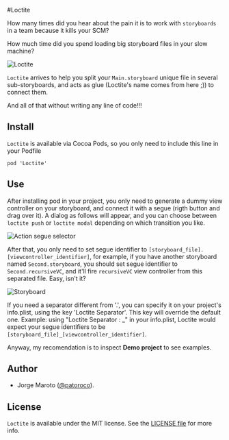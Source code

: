 #Loctite

How many times did you hear about the pain it is to work with `storyboards` in a team because it kills your SCM?

How much time did you spend loading big storyboard files in your slow machine?

![Loctite](Screenshots/loctite.jpg)

`Loctite` arrives to help you split your `Main.storyboard` unique file in several sub-storyboards, and acts as glue (Loctite's name comes from here ;)) to connect them.

And all of that without writing any line of code!!!


## Install

`Loctite` is available via Cocoa Pods, so you only need to include this line in your Podfile

```
pod 'Loctite'
```

## Use

After installing pod in your project, you only need to generate a dummy view controller on your storyboard, and connect it with a segue (rigth button and drag over it). A dialog as follows will appear, and you can choose between `loctite push` or `loctite modal` depending on which transition you like.

![Action segue selector](Screenshots/actionsegue.png)

After that, you only need to set segue identifier to `[storyboard_file].[viewcontroller_identifier]`, for example, if you have another storyboard named `Second.storyboard`, you should set segue identifier to `Second.recursiveVC`, and it'll fire `recursiveVC` view controller from this separated file. Easy, isn't it?

![Storyboard](Screenshots/storyboard.png)

If you need a separator different from '.', you can specify it on your project's info.plist, using the key 'Loctite Separator'. This key will override the default one.
Example: using "Loctite Separator : _" in your info.plist, Loctite would expect your segue identifiers to be `[storyboard_file]_[viewcontroller_identifier]`.

Anyway, my recomendation is to inspect __Demo project__ to see examples.

## Author
- Jorge Maroto ([@patoroco](http://twitter.com/patoroco)).

## License
`Loctite` is available under the MIT license. See the [LICENSE file](LICENSE.md) for more info.
